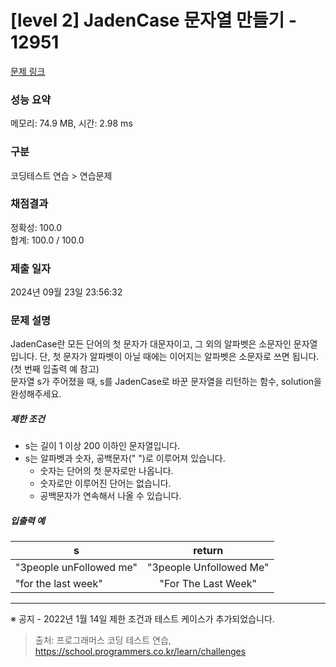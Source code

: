 # [level 2] JadenCase 문자열 만들기 - 12951 

[문제 링크](https://school.programmers.co.kr/learn/courses/30/lessons/12951?language=java) 

### 성능 요약

메모리: 74.9 MB, 시간: 2.98 ms

### 구분

코딩테스트 연습 > 연습문제

### 채점결과

정확성: 100.0<br/>합계: 100.0 / 100.0

### 제출 일자

2024년 09월 23일 23:56:32

### 문제 설명

<p>JadenCase란 모든 단어의 첫 문자가 대문자이고, 그 외의 알파벳은 소문자인 문자열입니다. 단, 첫 문자가 알파벳이 아닐 때에는 이어지는 알파벳은 소문자로 쓰면 됩니다. (첫 번째 입출력 예 참고)<br>
문자열 s가 주어졌을 때, s를 JadenCase로 바꾼 문자열을 리턴하는 함수, solution을 완성해주세요.</p>

<h5>제한 조건</h5>

<ul>
<li>s는 길이 1 이상 200 이하인 문자열입니다.</li>
<li>s는 알파벳과 숫자, 공백문자(" ")로 이루어져 있습니다.

<ul>
<li>숫자는 단어의 첫 문자로만 나옵니다.</li>
<li>숫자로만 이루어진 단어는 없습니다.</li>
<li>공백문자가 연속해서 나올 수 있습니다.</li>
</ul></li>
</ul>

<h5>입출력 예</h5>
<table class="table">
        <thead><tr>
<th>s</th>
<th style="text-align: center">return</th>
</tr>
</thead>
        <tbody><tr>
<td>"3people unFollowed me"</td>
<td style="text-align: center">"3people Unfollowed Me"</td>
</tr>
<tr>
<td>"for the last week"</td>
<td style="text-align: center">"For The Last Week"</td>
</tr>
</tbody>
      </table>
<hr>

<p>※ 공지 - 2022년 1월 14일 제한 조건과 테스트 케이스가 추가되었습니다.</p>


> 출처: 프로그래머스 코딩 테스트 연습, https://school.programmers.co.kr/learn/challenges